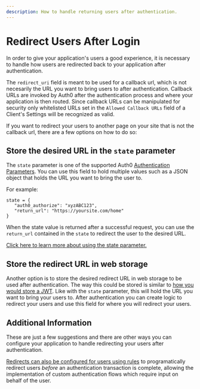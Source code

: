```yaml
---
description: How to handle returning users after authentication.
---
```


# Redirect Users After Login

In order to give your application's users a good experience, it is necessary to handle how users are redirected back to your application after authentication.

The `redirect_uri` field is meant to be used for a callback url, which is not necesarily the URL you want to bring users to after authentication. Callback URLs are invoked by Auth0 after the authentication process and where your application is then routed. Since callback URLs can be manipulated for security only whitelisted URLs set in the `Allowed Callback URLs` field of a Client's Settings will be recognized as valid. 

If you want to redirect your users to another page on your site that is not the callback url, there are a few options on how to do so:

## Store the desired URL in the `state` parameter

The `state` parameter is one of the supported Auth0 [Authentication Parameters](/libraries/lock/v10/sending-authentication-parameters). You can use this field to hold multiple values such as a JSON object that holds the URL you want to bring the user to. 

For example:

```
state = {
   "auth0_authorize": "xyzABC123",
   "return_url": "https://yoursite.com/home"
}
```

When the state value is returned after a successful request, you can use the `return_url` contained in the `state` to redirect the user to the desired URL. 

[Click here to learn more about using the state parameter.](/protocols/oauth-state)

## Store the redirect URL in web storage

Another option is to store the desired redirect URL in web storage to be used after authentication. The way this could be stored is similar to [how you would store a JWT](/security/store-tokens#where-to-store-your-jwts). Like with the `state` parameter, this will hold the URL you want to bring your users to. After authentication you can create logic to redirect your users and use this field for where you will redirect your users.

## Additional Information

These are just a few suggestions and there are other ways you can configure your application to handle redirecting your users after authentication. 

[Redirects can also be configured for users using rules](/rules/redirect) to programatically redirect users *before* an authentication transaction is complete, allowing the implementation of custom authentication flows which require input on behalf of the user.

